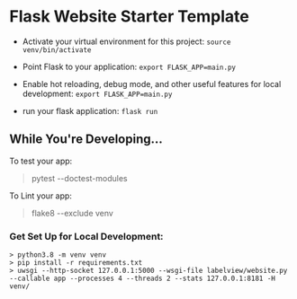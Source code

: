 # Flask Website Starter Template

- Activate your virtual environment for this project: `source venv/bin/activate`

- Point Flask to your application: `export FLASK_APP=main.py`

- Enable hot reloading, debug mode, and other useful features for local development:  `export FLASK_APP=main.py`

- run your flask application: `flask run`

## While You're Developing...

To test your app:

> pytest --doctest-modules

To Lint your app:

> flake8 --exclude venv

### Get Set Up for Local Development:

    > python3.8 -m venv venv
    > pip install -r requirements.txt
    > uwsgi --http-socket 127.0.0.1:5000 --wsgi-file labelview/website.py --callable app --processes 4 --threads 2 --stats 127.0.0.1:8181 -H venv/
